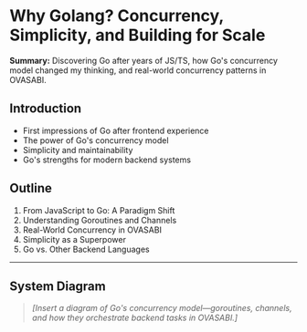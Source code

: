 # Why Golang? Concurrency, Simplicity, and Building for Scale

**Summary:** Discovering Go after years of JS/TS, how Go's concurrency model changed my thinking,
and real-world concurrency patterns in OVASABI.

## Introduction

- First impressions of Go after frontend experience
- The power of Go's concurrency model
- Simplicity and maintainability
- Go's strengths for modern backend systems

## Outline

1. From JavaScript to Go: A Paradigm Shift
2. Understanding Goroutines and Channels
3. Real-World Concurrency in OVASABI
4. Simplicity as a Superpower
5. Go vs. Other Backend Languages

---

## System Diagram

> _[Insert a diagram of Go's concurrency model—goroutines, channels, and how they orchestrate
> backend tasks in OVASABI.]_
